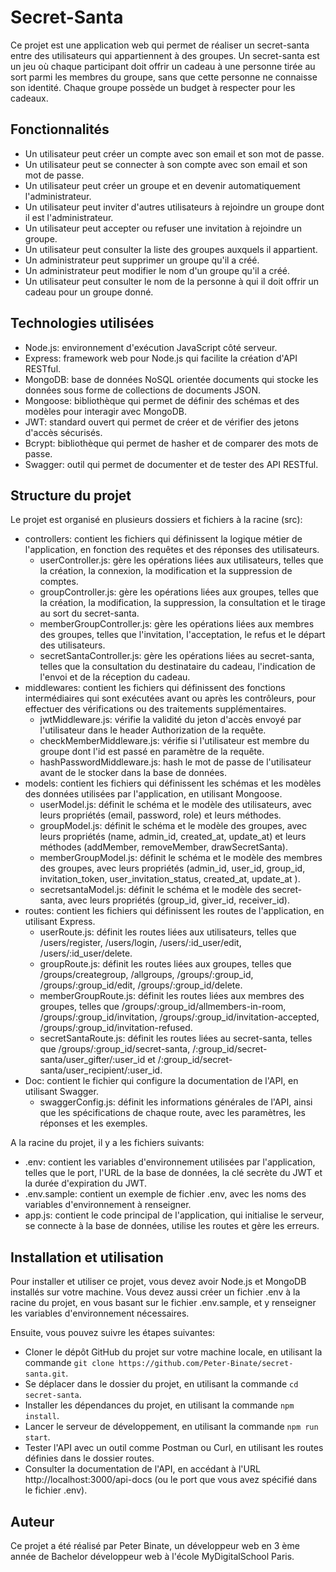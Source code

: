 # Secret-Santa

Ce projet est une application web qui permet de réaliser un secret-santa entre des utilisateurs qui appartiennent à des groupes. Un secret-santa est un jeu où chaque participant doit offrir un cadeau à une personne tirée au sort parmi les membres du groupe, sans que cette personne ne connaisse son identité. Chaque groupe possède un budget à respecter pour les cadeaux.

## Fonctionnalités

- Un utilisateur peut créer un compte avec son email et son mot de passe.
- Un utilisateur peut se connecter à son compte avec son email et son mot de passe.
- Un utilisateur peut créer un groupe et en devenir automatiquement l'administrateur.
- Un utilisateur peut inviter d'autres utilisateurs à rejoindre un groupe dont il est l'administrateur.
- Un utilisateur peut accepter ou refuser une invitation à rejoindre un groupe.
- Un utilisateur peut consulter la liste des groupes auxquels il appartient.
- Un administrateur peut supprimer un groupe qu'il a créé.
- Un administrateur peut modifier le nom d'un groupe qu'il a créé.
- Un utilisateur peut consulter le nom de la personne à qui il doit offrir un cadeau pour un groupe donné.

## Technologies utilisées

- Node.js: environnement d'exécution JavaScript côté serveur.
- Express: framework web pour Node.js qui facilite la création d'API RESTful.
- MongoDB: base de données NoSQL orientée documents qui stocke les données sous forme de collections de documents JSON.
- Mongoose: bibliothèque qui permet de définir des schémas et des modèles pour interagir avec MongoDB.
- JWT: standard ouvert qui permet de créer et de vérifier des jetons d'accès sécurisés.
- Bcrypt: bibliothèque qui permet de hasher et de comparer des mots de passe.
- Swagger: outil qui permet de documenter et de tester des API RESTful.

## Structure du projet

Le projet est organisé en plusieurs dossiers et fichiers à la racine (src):

- controllers: contient les fichiers qui définissent la logique métier de l'application, en fonction des requêtes et des réponses des utilisateurs.
  - userController.js: gère les opérations liées aux utilisateurs, telles que la création, la connexion, la modification et la suppression de comptes.
  - groupController.js: gère les opérations liées aux groupes, telles que la création, la modification, la suppression, la consultation et le tirage au sort du secret-santa.
  - memberGroupController.js: gère les opérations liées aux membres des groupes, telles que l'invitation, l'acceptation, le refus et le départ des utilisateurs.
  - secretSantaController.js: gère les opérations liées au secret-santa, telles que la consultation du destinataire du cadeau, l'indication de l'envoi et de la réception du cadeau.
- middlewares: contient les fichiers qui définissent des fonctions intermédiaires qui sont exécutées avant ou après les contrôleurs, pour effectuer des vérifications ou des traitements supplémentaires.
  - jwtMiddleware.js: vérifie la validité du jeton d'accès envoyé par l'utilisateur dans le header Authorization de la requête.
  - checkMemberMiddleware.js: vérifie si l'utilisateur est membre du groupe dont l'id est passé en paramètre de la requête.
  - hashPasswordMiddleware.js: hash le mot de passe de l'utilisateur avant de le stocker dans la base de données.
- models: contient les fichiers qui définissent les schémas et les modèles des données utilisées par l'application, en utilisant Mongoose.
  - userModel.js: définit le schéma et le modèle des utilisateurs, avec leurs propriétés (email, password, role) et leurs méthodes.
  - groupModel.js: définit le schéma et le modèle des groupes, avec leurs propriétés (name, admin_id, created_at, update_at) et leurs méthodes (addMember, removeMember, drawSecretSanta).
  - memberGroupModel.js: définit le schéma et le modèle des membres des groupes, avec leurs propriétés (admin_id, user_id, group_id, invitation_token, user_invitation_status, created_at, update_at ).
  - secretsantaModel.js: définit le schéma et le modèle des secret-santa, avec leurs propriétés (group_id, giver_id, receiver_id).
- routes: contient les fichiers qui définissent les routes de l'application, en utilisant Express.
  - userRoute.js: définit les routes liées aux utilisateurs, telles que /users/register, /users/login, /users/:id_user/edit, /users/:id_user/delete.
  - groupRoute.js: définit les routes liées aux groupes, telles que /groups/creategroup, /allgroups, /groups/:group_id, /groups/:group_id/edit, /groups/:group_id/delete.
  - memberGroupRoute.js: définit les routes liées aux membres des groupes, telles que /groups/:group_id/allmembers-in-room, /groups/:group_id/invitation, /groups/:group_id/invitation-accepted, /groups/:group_id/invitation-refused.
  - secretSantaRoute.js: définit les routes liées au secret-santa, telles que /groups/:group_id/secret-santa, /:group_id/secret-santa/user_gifter/:user_id et /:group_id/secret-santa/user_recipient/:user_id.
- Doc: contient le fichier qui configure la documentation de l'API, en utilisant Swagger.
  - swaggerConfig.js: définit les informations générales de l'API, ainsi que les spécifications de chaque route, avec les paramètres, les réponses et les exemples.

A la racine du projet, il y a les fichiers suivants:

- .env: contient les variables d'environnement utilisées par l'application, telles que le port, l'URL de la base de données, la clé secrète du JWT et la durée d'expiration du JWT.
- .env.sample: contient un exemple de fichier .env, avec les noms des variables d'environnement à renseigner.
- app.js: contient le code principal de l'application, qui initialise le serveur, se connecte à la base de données, utilise les routes et gère les erreurs.

## Installation et utilisation

Pour installer et utiliser ce projet, vous devez avoir Node.js et MongoDB installés sur votre machine. Vous devez aussi créer un fichier .env à la racine du projet, en vous basant sur le fichier .env.sample, et y renseigner les variables d'environnement nécessaires.

Ensuite, vous pouvez suivre les étapes suivantes:

- Cloner le dépôt GitHub du projet sur votre machine locale, en utilisant la commande `git clone https://github.com/Peter-Binate/secret-santa.git`.
- Se déplacer dans le dossier du projet, en utilisant la commande `cd secret-santa`.
- Installer les dépendances du projet, en utilisant la commande `npm install`.
- Lancer le serveur de développement, en utilisant la commande `npm run start`.
- Tester l'API avec un outil comme Postman ou Curl, en utilisant les routes définies dans le dossier routes.
- Consulter la documentation de l'API, en accédant à l'URL http://localhost:3000/api-docs (ou le port que vous avez spécifié dans le fichier .env).

## Auteur

Ce projet a été réalisé par Peter Binate, un développeur web en 3 ème année de Bachelor développeur web à l'école MyDigitalSchool Paris.
